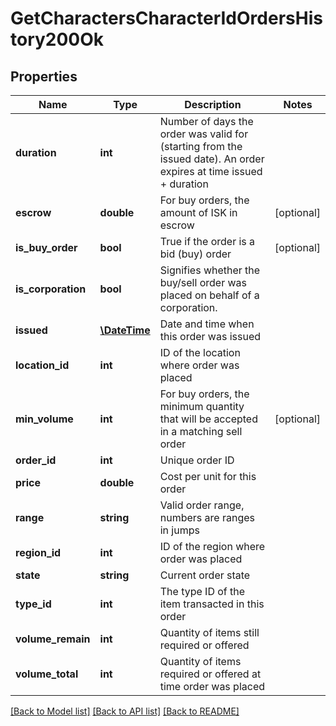 # GetCharactersCharacterIdOrdersHistory200Ok

## Properties
Name | Type | Description | Notes
------------ | ------------- | ------------- | -------------
**duration** | **int** | Number of days the order was valid for (starting from the issued date). An order expires at time issued + duration | 
**escrow** | **double** | For buy orders, the amount of ISK in escrow | [optional] 
**is_buy_order** | **bool** | True if the order is a bid (buy) order | [optional] 
**is_corporation** | **bool** | Signifies whether the buy/sell order was placed on behalf of a corporation. | 
**issued** | [**\DateTime**](\DateTime.md) | Date and time when this order was issued | 
**location_id** | **int** | ID of the location where order was placed | 
**min_volume** | **int** | For buy orders, the minimum quantity that will be accepted in a matching sell order | [optional] 
**order_id** | **int** | Unique order ID | 
**price** | **double** | Cost per unit for this order | 
**range** | **string** | Valid order range, numbers are ranges in jumps | 
**region_id** | **int** | ID of the region where order was placed | 
**state** | **string** | Current order state | 
**type_id** | **int** | The type ID of the item transacted in this order | 
**volume_remain** | **int** | Quantity of items still required or offered | 
**volume_total** | **int** | Quantity of items required or offered at time order was placed | 

[[Back to Model list]](../README.md#documentation-for-models) [[Back to API list]](../README.md#documentation-for-api-endpoints) [[Back to README]](../README.md)


